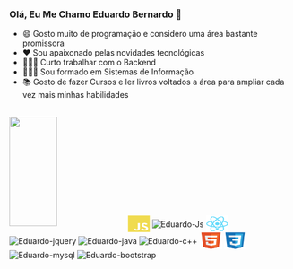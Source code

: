 ### Olá, Eu Me Chamo Eduardo Bernardo 👋

- 😄 Gosto muito de programação e considero uma área bastante promissora
- ❤️ Sou apaixonado pelas novidades tecnológicas 
- 👨🏻‍💻 Curto trabalhar com o Backend
- 👨🏻‍🎓 Sou formado em Sistemas de Informação
- 📚 Gosto de fazer Cursos e ler livros voltados a área para ampliar cada vez mais minhas habilidades




<div style="display: inline_block"><br>
      <img width="41%" height="195px" src="https://github-readme-stats.vercel.app/api/top-langs/?username=Eduardobernardo06&layout=compact&hide_border=true&title_color=00CED1&text_color=00CED1&bg_color=0d1117" />

  <img align="center" alt="Eduardo-Js" height="30" width="40" src="https://raw.githubusercontent.com/devicons/devicon/master/icons/javascript/javascript-plain.svg">
  <img align="center" alt="Eduardo-Js" height="30" width="40" src="https://cdn.jsdelivr.net/gh/devicons/devicon/icons/typescript/typescript-original.svg" />
  <img align="center" alt="Eduardo-React" height="30" width="40" src="https://raw.githubusercontent.com/devicons/devicon/master/icons/react/react-original.svg">
  <img align="center" alt="Eduardo-jquery" height="30" width="40" src="https://cdn.jsdelivr.net/gh/devicons/devicon/icons/jquery/jquery-original.svg">
  <img align="center" alt="Eduardo-java" height="30" width="40"  src="https://cdn.jsdelivr.net/gh/devicons/devicon/icons/java/java-original.svg" />
  <img align="center" alt="Eduardo-c++" height="30" width="40" src="https://cdn.jsdelivr.net/gh/devicons/devicon/icons/cplusplus/cplusplus-original.svg" />
  <img align="center" alt="Eduardo-HTML" height="30" width="40" src="https://raw.githubusercontent.com/devicons/devicon/master/icons/html5/html5-original.svg">
  <img align="center" alt="Eduardo-CSS" height="30" width="40" src="https://raw.githubusercontent.com/devicons/devicon/master/icons/css3/css3-original.svg">
  <img align="center" alt="Eduardo-mysql" height="30" width="40" src="https://cdn.jsdelivr.net/gh/devicons/devicon/icons/mysql/mysql-original.svg" />
  <img align="center" alt="Eduardo-bootstrap" height="30" width="40" src="https://cdn.jsdelivr.net/gh/devicons/devicon/icons/bootstrap/bootstrap-original.svg"/>
 

  </div>
